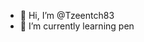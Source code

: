 - 👋 Hi, I’m @Tzeentch83
- 🌱 I’m currently learning pen

<!---
Tzeentch83/Tzeentch83 is a ✨ special ✨ repository because its `README.md` (this file) appears on your GitHub profile.
You can click the Preview link to take a look at your changes.
--->
